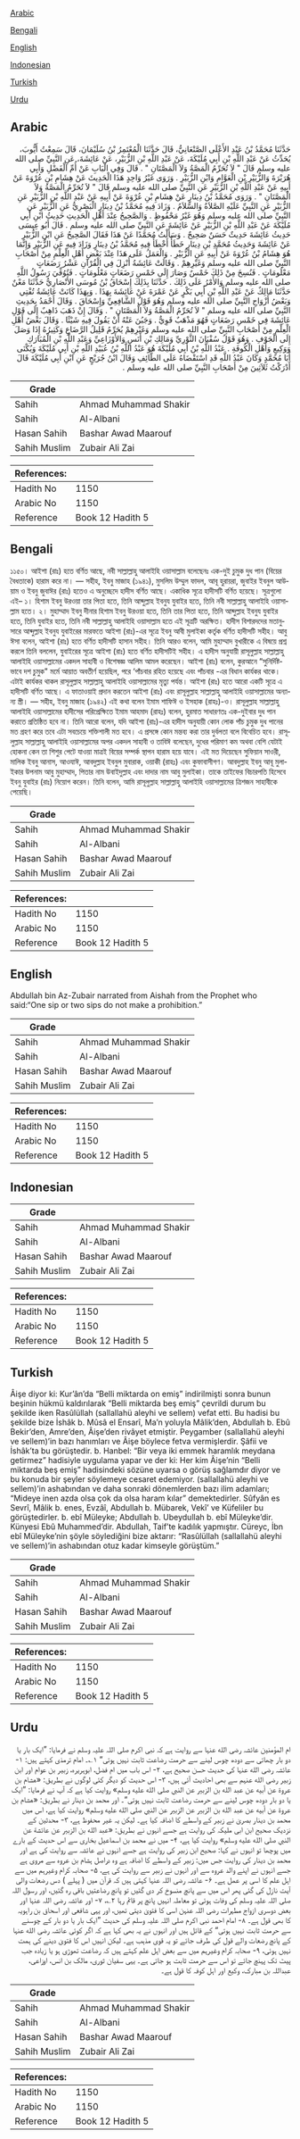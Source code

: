 [Arabic](#arabic)

[Bengali](#bengali)

[English](#english)

[Indonesian](#indonesian)

[Turkish](#turkish)

[Urdu](#urdu)

## Arabic


<div dir="rtl" lang="ar" style={{fontSize:'larger',backgroundColor:'#f8f9fa',padding:20}}>
حَدَّثَنَا مُحَمَّدُ بْنُ عَبْدِ الأَعْلَى الصَّنْعَانِيُّ، قَالَ حَدَّثَنَا الْمُعْتَمِرُ بْنُ سُلَيْمَانَ، قَالَ سَمِعْتُ أَيُّوبَ، يُحَدِّثُ عَنْ عَبْدِ اللَّهِ بْنِ أَبِي مُلَيْكَةَ، عَنْ عَبْدِ اللَّهِ بْنِ الزُّبَيْرِ، عَنْ عَائِشَةَ، عَنِ النَّبِيِّ صلى الله عليه وسلم قَالَ ‏"‏ لاَ تُحَرِّمُ الْمَصَّةُ وَلاَ الْمَصَّتَانِ ‏"‏ ‏.‏ قَالَ وَفِي الْبَابِ عَنْ أُمِّ الْفَضْلِ وَأَبِي هُرَيْرَةَ وَالزُّبَيْرِ بْنِ الْعَوَّامِ وَابْنِ الزُّبَيْرِ ‏.‏ وَرَوَى غَيْرُ وَاحِدٍ هَذَا الْحَدِيثَ عَنْ هِشَامِ بْنِ عُرْوَةَ عَنْ أَبِيهِ عَنْ عَبْدِ اللَّهِ بْنِ الزُّبَيْرِ عَنِ النَّبِيِّ صلى الله عليه وسلم قَالَ ‏"‏ لاَ تُحَرِّمُ الْمَصَّةُ وَلاَ الْمَصَّتَانِ ‏"‏ ‏.‏ وَرَوَى مُحَمَّدُ بْنُ دِينَارٍ عَنْ هِشَامِ بْنِ عُرْوَةَ عَنْ أَبِيهِ عَنْ عَبْدِ اللَّهِ بْنِ الزُّبَيْرِ عَنِ الزُّبَيْرِ عَنِ النَّبِيِّ عَلَيْهِ الصَّلاَةُ وَالسَّلاَمُ ‏.‏ وَزَادَ فِيهِ مُحَمَّدُ بْنُ دِينَارٍ الْبَصْرِيُّ عَنِ الزُّبَيْرِ عَنِ النَّبِيِّ صلى الله عليه وسلم وَهُوَ غَيْرُ مَحْفُوظٍ ‏.‏ وَالصَّحِيحُ عِنْدَ أَهْلِ الْحَدِيثِ حَدِيثُ ابْنِ أَبِي مُلَيْكَةَ عَنْ عَبْدِ اللَّهِ بْنِ الزُّبَيْرِ عَنْ عَائِشَةَ عَنِ النَّبِيِّ صلى الله عليه وسلم ‏.‏ قَالَ أَبُو عِيسَى حَدِيثُ عَائِشَةَ حَدِيثٌ حَسَنٌ صَحِيحٌ ‏.‏ وَسَأَلْتُ مُحَمَّدًا عَنْ هَذَا فَقَالَ الصَّحِيحُ عَنِ ابْنِ الزُّبَيْرِ عَنْ عَائِشَةَ وَحَدِيثُ مُحَمَّدِ بْنِ دِينَارٍ خَطَأٌ أَخْطَأَ فِيهِ مُحَمَّدُ بْنُ دِينَارٍ وَزَادَ فِيهِ عَنِ الزُّبَيْرِ وَإِنَّمَا هُوَ هِشَامُ بْنُ عُرْوَةَ عَنْ أَبِيهِ عَنِ الزُّبَيْرِ ‏.‏ وَالْعَمَلُ عَلَى هَذَا عِنْدَ بَعْضِ أَهْلِ الْعِلْمِ مِنْ أَصْحَابِ النَّبِيِّ صلى الله عليه وسلم وَغَيْرِهِمْ ‏.‏ وَقَالَتْ عَائِشَةُ أُنْزِلَ فِي الْقُرْآنِ عَشْرُ رَضَعَاتٍ مَعْلُومَاتٍ ‏.‏ فَنُسِخَ مِنْ ذَلِكَ خَمْسٌ وَصَارَ إِلَى خَمْسِ رَضَعَاتٍ مَعْلُومَاتٍ ‏.‏ فَتُوُفِّيَ رَسُولُ اللَّهِ صلى الله عليه وسلم وَالأَمْرُ عَلَى ذَلِكَ ‏.‏ حَدَّثَنَا بِذَلِكَ إِسْحَاقُ بْنُ مُوسَى الأَنْصَارِيُّ حَدَّثَنَا مَعْنٌ حَدَّثَنَا مَالِكٌ عَنْ عَبْدِ اللَّهِ بْنِ أَبِي بَكْرٍ عَنْ عَمْرَةَ عَنْ عَائِشَةَ بِهَذَا ‏.‏ وَبِهَذَا كَانَتْ عَائِشَةُ تُفْتِي وَبَعْضُ أَزْوَاجِ النَّبِيِّ صلى الله عليه وسلم وَهُوَ قَوْلُ الشَّافِعِيِّ وَإِسْحَاقَ ‏.‏ وَقَالَ أَحْمَدُ بِحَدِيثِ النَّبِيِّ صلى الله عليه وسلم ‏"‏ لاَ تُحَرِّمُ الْمَصَّةُ وَلاَ الْمَصَّتَانِ ‏"‏ ‏.‏ وَقَالَ إِنْ ذَهَبَ ذَاهِبٌ إِلَى قَوْلِ عَائِشَةَ فِي خَمْسِ رَضَعَاتٍ فَهُوَ مَذْهَبٌ قَوِيٌّ ‏.‏ وَجَبُنَ عَنْهُ أَنْ يَقُولَ فِيهِ شَيْئًا ‏.‏ وَقَالَ بَعْضُ أَهْلِ الْعِلْمِ مِنْ أَصْحَابِ النَّبِيِّ صلى الله عليه وسلم وَغَيْرِهِمْ يُحَرِّمُ قَلِيلُ الرَّضَاعِ وَكَثِيرُهُ إِذَا وَصَلَ إِلَى الْجَوْفِ ‏.‏ وَهُوَ قَوْلُ سُفْيَانَ الثَّوْرِيِّ وَمَالِكِ بْنِ أَنَسٍ وَالأَوْزَاعِيِّ وَعَبْدِ اللَّهِ بْنِ الْمُبَارَكِ وَوَكِيعٍ وَأَهْلِ الْكُوفَةِ ‏.‏ عَبْدُ اللَّهِ بْنُ أَبِي مُلَيْكَةَ هُوَ عَبْدُ اللَّهِ بْنُ عُبَيْدِ اللَّهِ بْنِ أَبِي مُلَيْكَةَ وَيُكْنَى أَبَا مُحَمَّدٍ وَكَانَ عَبْدُ اللَّهِ قَدِ اسْتَقْضَاهُ عَلَى الطَّائِفِ وَقَالَ ابْنُ جُرَيْجٍ عَنِ ابْنِ أَبِي مُلَيْكَةَ قَالَ أَدْرَكْتُ ثَلاَثِينَ مِنْ أَصْحَابِ النَّبِيِّ صلى الله عليه وسلم ‏.‏
</div>
<div style={{backgroundColor:'#f8f9fa',padding:20, marginBottom: 10}}><table> <thead> <tr> <th>Grade</th> <th></th> </tr> </thead> <tbody> <tr><td>Sahih</td><td>Ahmad Muhammad Shakir</td></tr><tr><td>Sahih</td><td>Al-Albani</td></tr><tr><td>Hasan Sahih</td><td>Bashar Awad Maarouf</td></tr><tr><td>Sahih Muslim</td><td>Zubair Ali Zai</td></tr></tbody></table><table> <thead> <tr> <th>References:</th> <th></th> </tr> </thead> <tbody><tr><td>Hadith No</td><td>1150</td></tr><tr><td>Arabic No</td><td>1150</td></tr><tr><td>Reference</td><td>Book 12 Hadith 5</td></tr></tbody></table></div>

## Bengali


<div dir="ltr" lang="bn" style={{fontSize:'larger',backgroundColor:'#f8f9fa',padding:20}}>
১১৫০। আইশা (রাঃ) হতে বর্ণিত আছে, নবী সাল্লাল্লাহু আলাইহি ওয়াসাল্লাম বলেছেনঃ এক-দুই চুমুক দুধ পান (বিয়ের বৈধতাকে) হারাম করে না। — সহীহ, ইবনু মাজাহ (১৯৪১), মুসলিম উম্মুল ফাদল, আবূ হুরায়রা, জুবাইর ইবনুল আউয়াম ও ইবনু জুবাঈর (রাঃ) হতেও এ অনুচ্ছেদে হাদীস বর্ণিত আছে। একাধিক সূত্রে হাদীসটি বর্ণিত হয়েছে। সূত্রগুলো এই– ১। হিশাম ইবনু উরওয়া তার পিতা হতে, তিনি আব্দুল্লাহ ইবনুয যুবাইর হতে, তিনি নবী সাল্লাল্লাহু আলাইহি ওয়াসাল্লাম হতে। ২। মুহাম্মাদ ইবনু দীনার হিশাম ইবনু উরওয়া হতে, তিনি তার পিতা হতে, তিনি আব্দুল্লাহ ইবনুয যুবাইর হতে, তিনি যুবাইর হতে, তিনি নবী সাল্লাল্লাহু আলাইহি ওয়াসাল্লাম হতে এই সূত্রটি অরক্ষিত। হাদীস বিশারদদের মতানুসারে আব্দুল্লাহ ইবনুয যুবাইরের মারফতে আইশা (রাঃ)-এর সূত্রে ইবনু আবী মুলাইকা কর্তৃক বর্ণিত হাদীসটি সহীহ। আবু ঈসা বলেন, আইশা (রাঃ) হতে বর্ণিত হাদীসটি হাসান সহীহ। তিনি আরও বলেন, আমি মুহাম্মাদ বুখারীকে এ বিষয়ে প্রশ্ন করলে তিনি বললেন, যুবাইরের সূত্রে আইশা (রাঃ) হতে বর্ণিত হাদীসটিই সহীহ। এ হাদীস অনুযায়ী রাসূলুল্লাহ সাল্লাল্লাহু আলাইহি ওয়াসাল্লামের একদল সাহাবী ও বিশেষজ্ঞ আলিম আমল করেছেন। আইশা (রাঃ) বলেন, কুরআনে “সুনির্দিষ্টভাবে দশ চুমুক" মর্মে আয়াত অবতীর্ণ হয়েছিল, পরে ‘পাঁচবার রহিত হয়েছে এবং পাঁচবার -এর বিধান কার্যকর থাকে। এটাই কার্যকর থাকল রাসূলুল্লাহ সাল্লাল্লাহু আলাইহি ওয়াসাল্লামের মৃত্যু পর্যন্ত। আইশা (রাঃ) হতে আরো একটি সূত্রে এ হাদীসটি বর্ণিত আছে। এ ফাতাওয়াই প্রদান করতেন আইশা (রাঃ) এবং রাসূলুল্লাহ সাল্লাল্লাহু আলাইহি ওয়াসাল্লামের অন্যান্য স্ত্রী। — সহীহ, ইবনু মাজাহ (১৯৪২) এই কথা বলেন ইমাম শাফিঈ ও ইসহাক (রাহঃ)-ও। রাসূলুল্লাহ সাল্লাল্লাহু আলাইহি ওয়াসাল্লামের হাদীসের পরিপ্রেক্ষিতে ইমাম আহমাদ (রাহঃ) বলেন, হুরমাত সাধারণতঃ এক-দুইবার দুধ পান করাতে প্রতিষ্ঠিত হবে না। তিনি আরো বলেন, যদি আইশা (রাঃ)-এর হাদীস অনুযায়ী কোন লোক পাঁচ চুমুক দুধ পানের মত গ্রহণ করে তবে এটা সবচেয়ে শক্তিশালী মত হবে। এ প্রসঙ্গে কোন মন্তব্য করা তার দুর্বলতা বলে বিবেচিত হবে। রাসূলুল্লাহ সাল্লাল্লাহু আলাইহি ওয়াসাল্লামের অপর একদল সাহাবী ও তাবিঈ বলেছেন, দুধের পরিমাণ কম অথবা বেশি যেটাই হোকনা কেন তা শিশুর পেটে যাওয়া মাত্রই বিয়ের সম্পর্ক স্থাপন হারাম হয়ে যাবে। এই মত দিয়েছেন সুফিয়ান সাওরী, মালিক ইবনু আনাস, আওযাঈ, আবদুল্লাহ ইবনুল মুবারাক, ওয়াকী (রাহঃ) এবং কুফাবাসীগণ। আবদুল্লাহ ইবনু আবূ মুলাইকার উপনাম আবু মুহাম্মাদ, পিতার নাম উবাইদুল্লাহ এবং দাদার নাম আবু মুলাইকা। তাকে তাইফের বিচারপতি হিসেবে ইবনু যুবাইর (রাঃ) নিয়োগ করেন। তিনি বলেন, আমি রাসূলুল্লাহ সাল্লাল্লাহু আলাইহি ওয়াসাল্লামের ত্রিশজন সাহাবীকে পেয়েছি।
</div>
<div style={{backgroundColor:'#f8f9fa',padding:20, marginBottom: 10}}><table> <thead> <tr> <th>Grade</th> <th></th> </tr> </thead> <tbody> <tr><td>Sahih</td><td>Ahmad Muhammad Shakir</td></tr><tr><td>Sahih</td><td>Al-Albani</td></tr><tr><td>Hasan Sahih</td><td>Bashar Awad Maarouf</td></tr><tr><td>Sahih Muslim</td><td>Zubair Ali Zai</td></tr></tbody></table><table> <thead> <tr> <th>References:</th> <th></th> </tr> </thead> <tbody><tr><td>Hadith No</td><td>1150</td></tr><tr><td>Arabic No</td><td>1150</td></tr><tr><td>Reference</td><td>Book 12 Hadith 5</td></tr></tbody></table></div>

## English


<div dir="ltr" lang="en" style={{fontSize:'larger',backgroundColor:'#f8f9fa',padding:20}}>
Abdullah bin Az-Zubair narrated from Aishah from the Prophet who said:“One sip or two sips do not make a prohibition.”
</div>
<div style={{backgroundColor:'#f8f9fa',padding:20, marginBottom: 10}}><table> <thead> <tr> <th>Grade</th> <th></th> </tr> </thead> <tbody> <tr><td>Sahih</td><td>Ahmad Muhammad Shakir</td></tr><tr><td>Sahih</td><td>Al-Albani</td></tr><tr><td>Hasan Sahih</td><td>Bashar Awad Maarouf</td></tr><tr><td>Sahih Muslim</td><td>Zubair Ali Zai</td></tr></tbody></table><table> <thead> <tr> <th>References:</th> <th></th> </tr> </thead> <tbody><tr><td>Hadith No</td><td>1150</td></tr><tr><td>Arabic No</td><td>1150</td></tr><tr><td>Reference</td><td>Book 12 Hadith 5</td></tr></tbody></table></div>

## Indonesian


<div dir="ltr" lang="id" style={{fontSize:'larger',backgroundColor:'#f8f9fa',padding:20}}>

</div>
<div style={{backgroundColor:'#f8f9fa',padding:20, marginBottom: 10}}><table> <thead> <tr> <th>Grade</th> <th></th> </tr> </thead> <tbody> <tr><td>Sahih</td><td>Ahmad Muhammad Shakir</td></tr><tr><td>Sahih</td><td>Al-Albani</td></tr><tr><td>Hasan Sahih</td><td>Bashar Awad Maarouf</td></tr><tr><td>Sahih Muslim</td><td>Zubair Ali Zai</td></tr></tbody></table><table> <thead> <tr> <th>References:</th> <th></th> </tr> </thead> <tbody><tr><td>Hadith No</td><td>1150</td></tr><tr><td>Arabic No</td><td>1150</td></tr><tr><td>Reference</td><td>Book 12 Hadith 5</td></tr></tbody></table></div>

## Turkish


<div dir="ltr" lang="tr" style={{fontSize:'larger',backgroundColor:'#f8f9fa',padding:20}}>
Âişe diyor ki: Kur’ân’da “Belli miktarda on emiş” indirilmişti sonra bunun beşinin hükmü kaldırılarak “Belli miktarda beş emiş” çevrildi durum bu şekilde iken Rasûlüllah (sallallahü aleyhi ve sellem) vefat etti. Bu hadisi bu şekilde bize İshâk b. Mûsâ el Ensarî, Ma’n yoluyla Mâlik’den, Abdullah b. Ebû Bekir’den, Amre’den, Âişe’den rivâyet etmiştir. Peygamber (sallallahü aleyhi ve sellem)’in bazı hanımları ve Âişe böylece fetva vermişlerdir. Şâfii ve İshâk’ta bu görüştedir. b. Hanbel: “Bir veya iki emmek haramlık meydana getirmez” hadisiyle uygulama yapar ve der ki: Her kim Âişe’nin “Belli miktarda beş emiş” hadisindeki sözüne uyarsa o görüş sağlamdır diyor ve bu konuda bir şeyler söylemeye cesaret edemiyor. (sallallahü aleyhi ve sellem)’in ashabından ve daha sonraki dönemlerden bazı ilim adamları; “Mideye inen azda olsa çok da olsa haram kılar” demektedirler. Sûfyân es Sevrî, Mâlik b. enes, Evzâî, Abdullah b. Mübarek, Vekî’ ve Küfeliler bu görüştedirler. b. ebî Müleyke; Abdullah b. Ubeydullah b. ebî Müleyke’dir. Künyesi Ebû Muhammed’dir. Abdullah, Taif’te kadılık yapmıştır. Cüreyc, İbn ebî Müleyke’nin şöyle söylediğini bize aktarır: “Rasûlüllah (sallallahü aleyhi ve sellem)’in ashabından otuz kadar kimseyle görüştüm.”
</div>
<div style={{backgroundColor:'#f8f9fa',padding:20, marginBottom: 10}}><table> <thead> <tr> <th>Grade</th> <th></th> </tr> </thead> <tbody> <tr><td>Sahih</td><td>Ahmad Muhammad Shakir</td></tr><tr><td>Sahih</td><td>Al-Albani</td></tr><tr><td>Hasan Sahih</td><td>Bashar Awad Maarouf</td></tr><tr><td>Sahih Muslim</td><td>Zubair Ali Zai</td></tr></tbody></table><table> <thead> <tr> <th>References:</th> <th></th> </tr> </thead> <tbody><tr><td>Hadith No</td><td>1150</td></tr><tr><td>Arabic No</td><td>1150</td></tr><tr><td>Reference</td><td>Book 12 Hadith 5</td></tr></tbody></table></div>

## Urdu


<div dir="rtl" lang="ur" style={{fontSize:'larger',backgroundColor:'#f8f9fa',padding:20}}>
ام المؤمنین عائشہ رضی الله عنہا سے روایت ہے کہ نبی اکرم صلی اللہ علیہ وسلم نے فرمایا: ”ایک بار یا دو بار چھاتی سے دودھ چوس لینے سے حرمت رضاعت ثابت نہیں ہوتی“ ۱؎۔ امام ترمذی کہتے ہیں: ۱- عائشہ رضی الله عنہا کی حدیث حسن صحیح ہے، ۲- اس باب میں ام فضل، ابوہریرہ، زبیر بن عوام اور ابن زبیر رضی الله عنہم سے بھی احادیث آئی ہیں، ۳- اس حدیث کو دیگر کئی لوگوں نے بطریق: «هشام بن عروة عن أبيه عن عبد الله بن الزبير عن النبي صلى الله عليه وسلم» روایت کیا ہے کہ آپ نے فرمایا: ”ایک یا دو بار دودھ چوس لینے سے حرمت رضاعت ثابت نہیں ہوتی“۔ اور محمد بن دینار نے بطریق: «هشام بن عروة عن أبيه عن عبد الله بن الزبير عن الزبير عن النبي صلى الله عليه وسلم» روایت کیا ہے، اس میں محمد بن دینار بصریٰ نے زبیر کے واسطے کا اضافہ کیا ہے۔ لیکن یہ غیر محفوظ ہے، ۳- محدثین کے نزدیک صحیح ابن ابی ملیکہ کی روایت ہے جسے انہوں نے بطریق: «عبد الله بن الزبير عن عائشة عن النبي صلى الله عليه وسلم» روایت کیا ہے، ۴- میں نے محمد بن اسماعیل بخاری سے اس حدیث کے بارے میں پوچھا تو انہوں نے کہا: صحیح ابن زبیر کی روایت ہے جسے انہوں نے عائشہ سے روایت کی ہے اور محمد بن دینار کی روایت جس میں: زبیر کے واسطے کا اضافہ ہے وہ دراصل ہشام بن عروہ سے مروی ہے جسے انہوں نے اپنے والد عروہ سے اور انہوں نے زبیر سے روایت کی ہے، ۵- صحابہ کرام وغیرہم میں سے اہل علم کا اسی پر عمل ہے۔ ۶- عائشہ رضی اللہ عنہا کہتی ہیں کہ قرآن میں ( پہلے ) دس رضعات والی آیت نازل کی گئی پھر اس میں سے پانچ منسوخ کر دی گئیں تو پانچ رضاعتیں باقی رہ گئیں، اور رسول اللہ صلی اللہ علیہ وسلم کی وفات ہوئی تو معاملہ انہیں پانچ پر قائم رہا ۲؎، ۷- اور عائشہ رضی اللہ عنہا اور بعض دوسری ازواج مطہرات رضی اللہ عنہن اسی کا فتویٰ دیتی تھیں، اور یہی شافعی اور اسحاق بن راہویہ کا بھی قول ہے۔ ۸- امام احمد نبی اکرم صلی اللہ علیہ وسلم کی حدیث ”ایک بار یا دو بار کے چوسنے سے حرمت ثابت نہیں ہوتی“ کے قائل ہیں اور انہوں نے یہ بھی کہا ہے کہ اگر کوئی عائشہ رضی الله عنہا کے پانچ رضعات والے قول کی طرف جائے تو یہ قوی مذہب ہے۔ لیکن انہیں اس کا فتویٰ دینے کی ہمت نہیں ہوئی، ۹- صحابہ کرام وغیرہم میں سے بعض اہل علم کہتے ہیں کہ رضاعت تھوڑی ہو یا زیادہ جب پیٹ تک پہنچ جائے تو اس سے حرمت ثابت ہو جاتی ہے۔ یہی سفیان ثوری، مالک بن انس، اوزاعی، عبداللہ بن مبارک، وکیع اور اہل کوفہ کا قول ہے۔
</div>
<div style={{backgroundColor:'#f8f9fa',padding:20, marginBottom: 10}}><table> <thead> <tr> <th>Grade</th> <th></th> </tr> </thead> <tbody> <tr><td>Sahih</td><td>Ahmad Muhammad Shakir</td></tr><tr><td>Sahih</td><td>Al-Albani</td></tr><tr><td>Hasan Sahih</td><td>Bashar Awad Maarouf</td></tr><tr><td>Sahih Muslim</td><td>Zubair Ali Zai</td></tr></tbody></table><table> <thead> <tr> <th>References:</th> <th></th> </tr> </thead> <tbody><tr><td>Hadith No</td><td>1150</td></tr><tr><td>Arabic No</td><td>1150</td></tr><tr><td>Reference</td><td>Book 12 Hadith 5</td></tr></tbody></table></div>